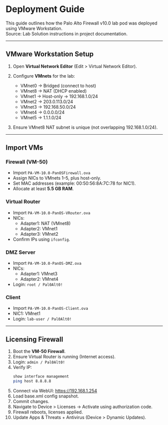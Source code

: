 # Deployment Guide

This guide outlines how the Palo Alto Firewall v10.0 lab pod was deployed using VMware Workstation.  
Source: Lab Solution instructions in project documentation.

---

## VMware Workstation Setup

1. Open **Virtual Network Editor** (Edit > Virtual Network Editor).  
2. Configure **VMnets** for the lab:
   - VMnet0 → Bridged (connect to host)
   - VMnet8 → NAT (DHCP enabled)
   - VMnet1 → Host-only → 192.168.1.0/24
   - VMnet2 → 203.0.113.0/24
   - VMnet3 → 192.168.50.0/24
   - VMnet4 → 0.0.0.0/24
   - VMnet5 → 1.1.1.0/24

3. Ensure VMnet8 NAT subnet is unique (not overlapping 192.168.1.0/24).  

---

## Import VMs

### Firewall (VM-50)
- Import `PA-VM-10.0-PanOSFirewall.ova`  
- Assign NICs to VMnets 1–5, plus host-only.  
- Set MAC addresses (example: 00:50:56:8A:7C:78 for NIC1).  
- Allocate at least **5.5 GB RAM**.  

### Virtual Router
- Import `PA-VM-10.0-PanOS-VRouter.ova`  
- NICs:
  - Adapter1: NAT (VMnet8)
  - Adapter2: VMnet1
  - Adapter3: VMnet2
- Confirm IPs using `ifconfig`.

### DMZ Server
- Import `PA-VM-10.0-PanOS-DMZ.ova`  
- NICs:
  - Adapter1: VMnet3
  - Adapter2: VMnet4
- Login: `root / Pal0Alt0!`

### Client
- Import `PA-VM-10.0-PanOS-Client.ova`  
- NIC1: VMnet1  
- Login: `lab-user / Pal0Alt0!`

---

## Licensing Firewall

1. Boot the **VM-50 Firewall**.  
2. Ensure Virtual Router is running (Internet access).  
3. Login: `admin / Pal0Alt0!`  
4. Verify IP:  
   ```bash
   show interface management
   ping host 8.8.8.8

5. Connect via WebUI: https://192.168.1.254
6. Load base.xml config snapshot.
7. Commit changes.
8. Navigate to Device > Licenses → Activate using authorization code.
9. Firewall reboots, licenses applied.
10. Update Apps & Threats + Antivirus (Device > Dynamic Updates).
